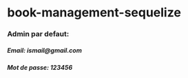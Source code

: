 # book-management-sequelize

<h3>Admin par defaut:</h3>
<h5><b>Email:</b> ismail@gmail.com</h5>
<h5><b>Mot de passe:</b> 123456</h5>
